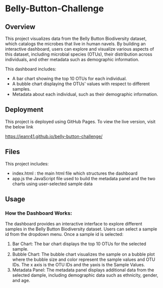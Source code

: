 # Belly-Button-Challenge

## Overview
This project visualizes data from the Belly Button Biodiversity dataset, which catalogs the microbes that live in human navels. By building an interactive dashboard, users can explore and visualize various aspects of this dataset, including microbial species (OTUs), their distribution across individuals, and other metadata such as demographic information.

This dashboard includes:

 * A bar chart showing the top 10 OTUs for each individual.
 * A bubble chart displaying the OTUs' values with respect to different samples.
 * Metadata about each individual, such as their demographic information.

## Deployment
This project is deployed using GitHub Pages. To view the live version, visit the below link

https://jeanr41.github.io/belly-button-challenge/

## Files
This project includes:

 * index.html : the main html file which structures the dashboard
 * app.js the JavaScript file used to build the metadata panel and the two charts using user-selected sample data

## Usage
### How the Dashboard Works:
The dashboard provides an interactive interface to explore different samples in the Belly Button Biodiversity dataset. Users can select a sample id from the dropdown menu. Once a sample id is selected:

1. Bar Chart: The bar chart displays the top 10 OTUs for the selected sample.
2. Bubble Chart: The bubble chart visualizes the sample on a bubble plot where the bubble size and color represent the sample values and OTU IDs. The x axis is the OTU IDs and the yaxis is the Sample Values.
3. Metadata Panel: The metadata panel displays additional data from the selected dample, including demographic data such as ethnicity, gender, and age.